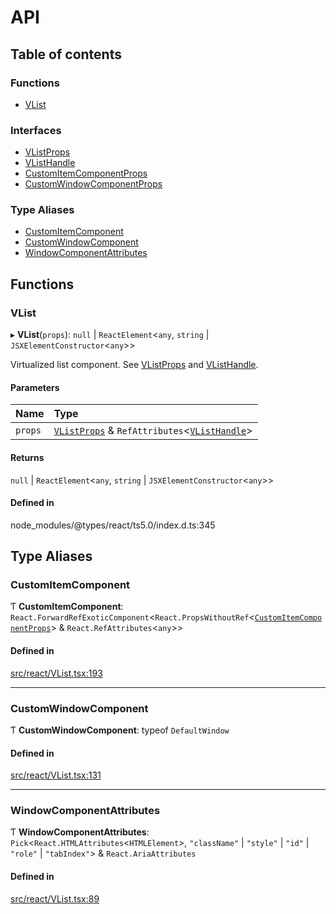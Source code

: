 # API

## Table of contents

### Functions

- [VList](API.md#vlist)

### Interfaces

- [VListProps](interfaces/VListProps.md)
- [VListHandle](interfaces/VListHandle.md)
- [CustomItemComponentProps](interfaces/CustomItemComponentProps.md)
- [CustomWindowComponentProps](interfaces/CustomWindowComponentProps.md)

### Type Aliases

- [CustomItemComponent](API.md#customitemcomponent)
- [CustomWindowComponent](API.md#customwindowcomponent)
- [WindowComponentAttributes](API.md#windowcomponentattributes)

## Functions

### VList

▸ **VList**(`props`): ``null`` \| `ReactElement`<`any`, `string` \| `JSXElementConstructor`<`any`\>\>

Virtualized list component. See [VListProps](interfaces/VListProps.md) and [VListHandle](interfaces/VListHandle.md).

#### Parameters

| Name | Type |
| :------ | :------ |
| `props` | [`VListProps`](interfaces/VListProps.md) & `RefAttributes`<[`VListHandle`](interfaces/VListHandle.md)\> |

#### Returns

``null`` \| `ReactElement`<`any`, `string` \| `JSXElementConstructor`<`any`\>\>

#### Defined in

node_modules/@types/react/ts5.0/index.d.ts:345

## Type Aliases

### CustomItemComponent

Ƭ **CustomItemComponent**: `React.ForwardRefExoticComponent`<`React.PropsWithoutRef`<[`CustomItemComponentProps`](interfaces/CustomItemComponentProps.md)\> & `React.RefAttributes`<`any`\>\>

#### Defined in

[src/react/VList.tsx:193](https://github.com/inokawa/virtua/blob/7d43c50/src/react/VList.tsx#L193)

___

### CustomWindowComponent

Ƭ **CustomWindowComponent**: typeof `DefaultWindow`

#### Defined in

[src/react/VList.tsx:131](https://github.com/inokawa/virtua/blob/7d43c50/src/react/VList.tsx#L131)

___

### WindowComponentAttributes

Ƭ **WindowComponentAttributes**: `Pick`<`React.HTMLAttributes`<`HTMLElement`\>, ``"className"`` \| ``"style"`` \| ``"id"`` \| ``"role"`` \| ``"tabIndex"``\> & `React.AriaAttributes`

#### Defined in

[src/react/VList.tsx:89](https://github.com/inokawa/virtua/blob/7d43c50/src/react/VList.tsx#L89)
